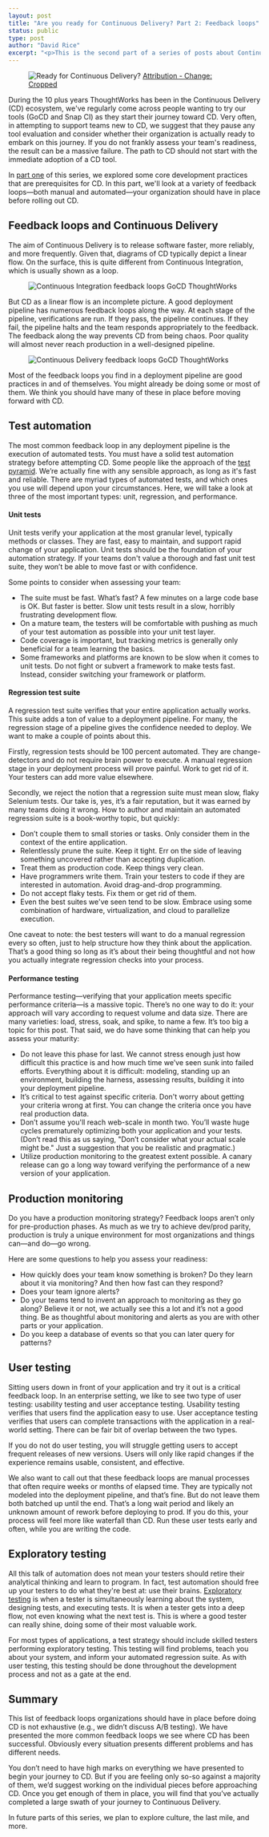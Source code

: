 ```yaml
---
layout: post
title: "Are you ready for Continuous Delivery? Part 2: Feedback loops"
status: public
type: post
author: "David Rice"
excerpt: "<p>This is the second part of a series of posts about Continuous Delivery infrastructure, culture, and process. In this post, we’ll present some of the more common feedback loops your organization should have in place to determine your readiness for Continuous Delivery.</p>"
---
```


<figure>
  <img src="/assets/images/blog/are-you-ready-for-continuous-delivery/feedback_loops.jpg" alt="Ready for Continuous Delivery?"></img>
  <span class="attribution">
    <a target="_blank" href="https://www.flickr.com/photos/drainrat/14017306767/sizes/l">Attribution - Change: Cropped</a>
  </span>
</figure>

During the 10 plus years ThoughtWorks has been in the Continuous Delivery (CD) ecosystem, we've regularly come across
people wanting to try our tools (GoCD and Snap CI) as they start their journey toward CD. Very often, in attempting to
support teams new to CD, we suggest that they pause any tool evaluation and consider whether their organization is
actually ready to embark on this journey. If you do not frankly assess your team's readiness, the result can be a
massive failure. The path to CD should not start with the immediate adoption of a CD tool.

In [part one](/2016/01/25/are-you-ready-for-continuous-delivery.html) of this series, we explored some core development
practices that are prerequisites for CD. In this part, we'll look at a variety of feedback loops—both manual and
automated—your organization should have in place before rolling out CD.


## Feedback loops and Continuous Delivery

The aim of Continuous Delivery is to release software faster, more reliably, and more frequently. Given that, diagrams
of CD typically depict a linear flow. On the surface, this is quite different from Continuous Integration, which is
usually shown as a loop.

<figure>
  <img src="/assets/images/blog/are-you-ready-for-continuous-delivery/gocd_thoughtworks_continuous_integration_feedback_loops.png"
    alt="Continuous Integration feedback loops GoCD ThoughtWorks" class="size_medium"></img>
</figure>

But CD as a linear flow is an incomplete picture. A good deployment pipeline has numerous feedback loops along the
way. At each stage of the pipeline, verifications are run. If they pass, the pipeline continues. If they fail, the
pipeline halts and the team responds appropriately to the feedback. The feedback along the way prevents CD from being
chaos. Poor quality will almost never reach production in a well-designed pipeline.

<figure>
  <img src="/assets/images/blog/are-you-ready-for-continuous-delivery/gocd_thoughtworks_continuous_delivery_feedback_loops.png"
    alt="Continuous Delivery feedback loops GoCD ThoughtWorks" class="size_medium_large"></img>
</figure>

Most of the feedback loops you find in a deployment pipeline are good practices in and of themselves. You might already
be doing some or most of them. We think you should have many of these in place before moving forward with CD.

## Test automation

The most common feedback loop in any deployment pipeline is the execution of automated tests. You must have a solid test
automation strategy before attempting CD. Some people like the approach of the
[test pyramid](http://martinfowler.com/bliki/TestPyramid.html). We’re actually fine with any sensible approach, as long
as it's fast and reliable. There are myriad types of automated tests, and which ones you use will depend upon your
circumstances. Here, we will take a look at three of the most important types: unit, regression, and performance.

#### Unit tests

Unit tests verify your application at the most granular level, typically methods or classes. They are fast, easy to
maintain, and support rapid change of your application. Unit tests should be the foundation of your automation
strategy. If your teams don't value a thorough and fast unit test suite, they won’t be able to move fast or with
confidence.

Some points to consider when assessing your team:

- The suite must be fast. What’s fast? A few minutes on a large code base is OK. But faster is better. Slow unit tests
  result in a slow, horribly frustrating development flow.
- On a mature team, the testers will be comfortable with pushing as much of your test automation as possible into your
  unit test layer.
- Code coverage is important, but tracking metrics is generally only beneficial for a team learning the basics.
- Some frameworks and platforms are known to be slow when it comes to unit tests. Do not fight or subvert a framework to
  make tests fast. Instead, consider switching your framework or platform.

#### Regression test suite

A regression test suite verifies that your entire application actually works. This suite adds a ton of value to a
deployment pipeline. For many, the regression stage of a pipeline gives the confidence needed to deploy. We want to make
a couple of points about this.

Firstly, regression tests should be 100 percent automated. They are change-detectors and do not require brain power to
execute. A manual regression stage in your deployment process will prove painful. Work to get rid of it. Your testers
can add more value elsewhere.

Secondly, we reject the notion that a regression suite must mean slow, flaky Selenium tests. Our take is, yes, it’s a
fair reputation, but it was earned by many teams doing it wrong. How to author and maintain an automated regression
suite is a book-worthy topic, but quickly:

- Don’t couple them to small stories or tasks. Only consider them in the context of the entire application.
- Relentlessly prune the suite. Keep it tight. Err on the side of leaving something uncovered rather than accepting
  duplication.
- Treat them as production code. Keep things very clean.
- Have programmers write them. Train your testers to code if they are interested in automation. Avoid drag-and-drop
  programming.
- Do not accept flaky tests. Fix them or get rid of them.
- Even the best suites we've seen tend to be slow. Embrace using some combination of hardware, virtualization, and cloud
  to parallelize execution.

One caveat to note: the best testers will want to do a manual regression every so often, just to help structure how they
think about the application. That’s a good thing so long as it’s about their being thoughtful and not how you actually
integrate regression checks into your process.

#### Performance testing

Performance testing—verifying that your application meets specific performance criteria—is a massive topic. There’s no
one way to do it: your approach will vary according to request volume and data size. There are many varieties: load,
stress, soak, and spike, to name a few. It’s too big a topic for this post. That said, we do have some thinking that can
help you assess your maturity:

- Do not leave this phase for last. We cannot stress enough just how difficult this practice is and how much time we’ve
  seen sunk into failed efforts. Everything about it is difficult: modeling, standing up an environment, building the
  harness, assessing results, building it into your deployment pipeline.
- It’s critical to test against specific criteria. Don't worry about getting your criteria wrong at first. You can change
  the criteria once you have real production data.
- Don’t assume you'll reach web-scale in month two. You’ll waste huge cycles prematurely optimizing both your application
  and your tests. (Don’t read this as us saying, "Don’t consider what your actual scale might be." Just a suggestion that
  you be realistic and pragmatic.)
- Utilize production monitoring to the greatest extent possible. A canary release can go a long way toward verifying the
  performance of a new version of your application.

## Production monitoring

Do you have a production monitoring strategy? Feedback loops aren’t only for pre-production phases. As much as we try to
achieve dev/prod parity, production is truly a unique environment for most organizations and things can—and do—go wrong.

Here are some questions to help you assess your readiness:

- How quickly does your team know something is broken? Do they learn about it via monitoring? And then how fast can they
  respond?
- Does your team ignore alerts?
- Do your teams tend to invent an approach to monitoring as they go along? Believe it or not, we actually see this a lot
  and it’s not a good thing. Be as thoughtful about monitoring and alerts as you are with other parts or your application.
- Do you keep a database of events so that you can later query for patterns?

## User testing

Sitting users down in front of your application and try it out is a critical feedback loop. In an enterprise setting, we
like to see two type of user testing: usability testing and user acceptance testing. Usability testing verifies that
users find the application easy to use. User acceptance testing verifies that users can complete transactions with the
application in a real-world setting. There can be fair bit of overlap between the two types.

If you do not do user testing, you will struggle getting users to accept frequent releases of new versions. Users will
only like rapid changes if the experience remains usable, consistent, and effective.

We also want to call out that these feedback loops are manual processes that often require weeks or months of elapsed
time. They are typically not modeled into the deployment pipeline, and that’s fine. But do not leave them both batched
up until the end. That’s a long wait period and likely an unknown amount of rework before deploying to prod. If you do
this, your process will feel more like waterfall than CD. Run these user tests early and often, while you are writing
the code.

## Exploratory testing

All this talk of automation does not mean your testers should retire their analytical thinking and learn to program. In
fact, test automation should free up your testers to do what they're best at: use their
brains. [Exploratory testing](http://testobsessed.com/2006/04/rigorous-exploratory-testing/) is when a tester is
simultaneously learning about the system, designing tests, and executing tests. It is when a tester gets into a deep
flow, not even knowing what the next test is. This is where a good tester can really shine, doing some of their most
valuable work.

For most types of applications, a test strategy should include skilled testers performing exploratory testing. This
testing will find problems, teach you about your system, and inform your automated regression suite. As with user
testing, this testing should be done throughout the development process and not as a gate at the end.

## Summary

This list of feedback loops organizations should have in place before doing CD is not exhaustive (e.g., we didn’t
discuss A/B testing). We have presented the more common feedback loops we see where CD has been successful. Obviously
every situation presents different problems and has different needs.

You don’t need to have high marks on everything we have presented to begin your journey to CD. But if you are feeling
only so-so against a majority of them, we’d suggest working on the individual pieces before approaching CD. Once you get
enough of them in place, you will find that you’ve actually completed a large swath of your journey to Continuous
Delivery.

In future parts of this series, we plan to explore culture, the last mile, and more.
